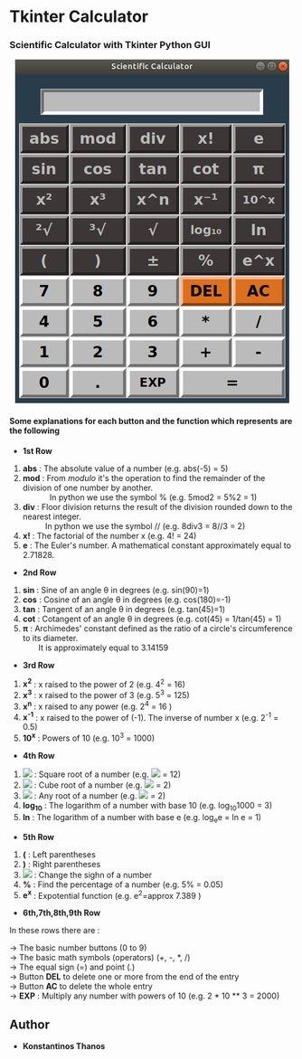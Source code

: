 # Tkinter Calculator

### Scientific Calculator with Tkinter Python GUI

<p align="center">
   <img src="sci_calc.png">
</p>

#### Some explanations for each button and the function which represents are the following

- **1st Row**  
  
1. **abs** : The absolute value of a number (e.g. abs(-5) = 5)
2. **mod** : From *modulo* it's the operation to find the remainder of the division of one number by another.  
&nbsp; &nbsp; &nbsp; &nbsp; &nbsp; &nbsp;  In python we use the symbol %  (e.g. 5mod2 = 5%2 = 1)  
3. **div** : Floor division returns the result of the division rounded down to the nearest integer.  
&nbsp; &nbsp; &nbsp; &nbsp; &nbsp;  In python we use the symbol //  (e.g. 8div3 = 8//3 = 2)
4. **x!**  : The factorial of the number x (e.g. 4! = 24)
5. **e**   : The Euler's number. A mathematical constant approximately equal to 2.71828.  

- **2nd Row**  

1. **sin** : Sine of an angle &theta; in degrees (e.g. sin(90)=1)
2. **cos** : Cosine of an angle &theta; in degrees (e.g. cos(180)=-1)
3. **tan** : Tangent of an angle &theta; in degrees (e.g. tan(45)=1)
4. **cot** : Cotangent of an angle &theta; in degrees (e.g. cot(45) = 1/tan(45) = 1)
5. **π** : Archimedes' constant defined as the ratio of a circle's circumference to its diameter.  
&nbsp; &nbsp; &nbsp; &nbsp;It is approximately equal to 3.14159

- **3rd Row**  

1. **x<sup>2</sup>** : x raised to the power of 2 (e.g. 4<sup>2</sup> = 16)
2. **x<sup>3</sup>** : x raised to the power of 3 (e.g. 5<sup>3</sup> = 125)
3. **x<sup>n</sup>** : x raised to any power (e.g. 2<sup>4</sup> = 16 )
4. **x<sup>-1</sup>** : x raised to the power of (-1). The inverse of number x (e.g. 2<sup>-1</sup> = 0.5)
5. **10<sup>x</sup>** : Powers of 10 (e.g. 10<sup>3</sup> = 1000)

- **4th Row**  

1. **<img src="https://render.githubusercontent.com/render/math?math=\sqrt[2]{}">** : Square root of a number (e.g. <img src="https://render.githubusercontent.com/render/math?math=\sqrt[2]{144}"> = 12)
2. **<img src="https://render.githubusercontent.com/render/math?math=\sqrt[3]{}">** : Cube root of a number (e.g. <img src="https://render.githubusercontent.com/render/math?math=\sqrt[3]{8}"> = 2)
3. **<img src="https://render.githubusercontent.com/render/math?math=\sqrt{}">** : Any root of a number (e.g. <img src="https://render.githubusercontent.com/render/math?math=\sqrt[4]{16}"> = 2)
4. **log<sub>10</sub>** : The logarithm of a number with base 10 (e.g. log<sub>10</sub>1000 = 3)
5. **ln** : The logarithm of a number with base e (e.g. log<sub>e</sub>e = ln e = 1)

- **5th Row**  

1. **(** : Left parentheses
2. **)** : Right parentheses
3. **<img src="https://render.githubusercontent.com/render/math?math=\pm">** : Change the sighn of a number
4. **%** : Find the percentage of a number (e.g. 5% = 0.05)
5. **e<sup>x</sup>** : Expotential function (e.g. e<sup>2</sup>=approx 7.389 )

- **6th,7th,8th,9th Row**

In these rows there are :  

-> The basic number buttons (0 to 9)  
-> The basic math symbols (operators) (+, -, *, /)  
-> The equal sign (=) and point (.)  
-> Button **DEL** to delete one or more from the end of the entry  
-> Button **AC** to delete the whole entry  
-> **EXP** : Multiply any number with powers of 10 (e.g. 2 * 10 ** 3 = 2000)  

## Author
* **Konstantinos Thanos**
